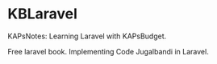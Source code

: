 KBLaravel
=========

KAPsNotes: Learning Laravel with KAPsBudget.

Free laravel book. Implementing Code Jugalbandi in Laravel.
